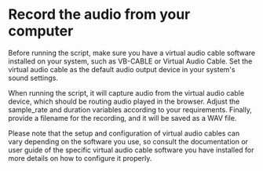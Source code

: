 # Record the audio from your computer

Before running the script, make sure you have a virtual audio cable software installed on your system, such as VB-CABLE or Virtual Audio Cable. Set the virtual audio cable as the default audio output device in your system's sound settings.

When running the script, it will capture audio from the virtual audio cable device, which should be routing audio played in the browser. Adjust the sample_rate and duration variables according to your requirements. Finally, provide a filename for the recording, and it will be saved as a WAV file.

Please note that the setup and configuration of virtual audio cables can vary depending on the software you use, so consult the documentation or user guide of the specific virtual audio cable software you have installed for more details on how to configure it properly.